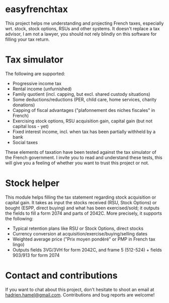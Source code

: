 # easyfrenchtax
This project helps me understanding and projecting French taxes, especially wrt. stock, stock options, RSUs and other systems. It doesn't replace a tax advisor, I am not a lawyer, you should not rely blindly on this software for filling your tax return.

# Tax simulator
The following are supported:
- Progressive income tax
- Rental income (unfurnished)
- Family quotient (incl. capping, but excl. shared custody situations)
- Some deductions/reductions (PER, child care, home services, charity donations)
- Capping of fiscal advantages ("plafonnement des niches fiscales" in French)
- Exercising stock options, RSU acquisition gain, capital gain (but not capital loss - yet)
- Fixed interest income, incl. when tax has been partially withheld by a bank
- Social taxes

These elements of taxation have been tested against the tax simulator of the French government. I invite you to read and understand these tests, this will give you a feeling of whether you want to trust this project or not.

# Stock helper

This module helps filling the tax statement regarding stock acquisition or capital gain. It takes as input the stocks received (RSU, Stock Options) or bought (ESPP, direct buying) and what has been exercised/sold; it outputs the fields to fill a form 2074 and parts of 2042C. More precisely, it supports the following:
- Typical retention plans like RSU or Stock Options, direct stocks
- Currency conversion at acquisition/exercise/buying/selling dates
- Weighted average price ("Prix moyen pondéré" or PMP in French tax lingo)
- Outputs fields 3VG/3VH for form 2042C, and frame 5 (512-524) + fields 903/913 for form 2074

# Contact and contributions
If you want to chat about this project, don't hesitate to shoot an email at hadrien.hamel@gmail.com. Contributions and bug reports are welcome!